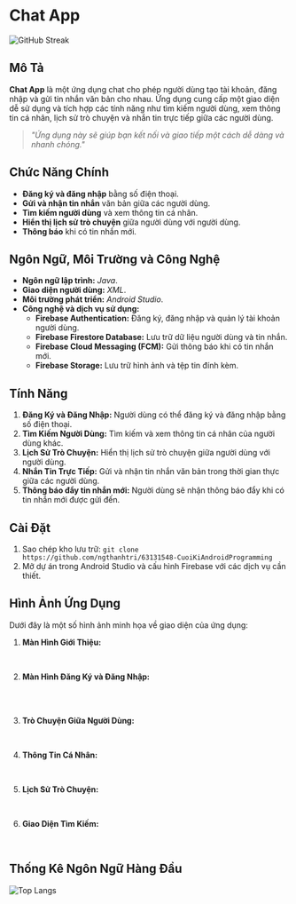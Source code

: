 # Chat App

![GitHub Streak](https://github-readme-streak-stats.herokuapp.com/?user=ngthanhtri)


## Mô Tả
**Chat App** là một ứng dụng chat cho phép người dùng tạo tài khoản, đăng nhập và gửi tin nhắn văn bản cho nhau. Ứng dụng cung cấp một giao diện dễ sử dụng và tích hợp các tính năng như tìm kiếm người dùng, xem thông tin cá nhân, lịch sử trò chuyện và nhắn tin trực tiếp giữa các người dùng.

> *"Ứng dụng này sẽ giúp bạn kết nối và giao tiếp một cách dễ dàng và nhanh chóng."*

## Chức Năng Chính
- **Đăng ký và đăng nhập** bằng số điện thoại.
- **Gửi và nhận tin nhắn** văn bản giữa các người dùng.
- **Tìm kiếm người dùng** và xem thông tin cá nhân.
- **Hiển thị lịch sử trò chuyện** giữa người dùng với người dùng.
- **Thông báo** khi có tin nhắn mới.

## Ngôn Ngữ, Môi Trường và Công Nghệ
- **Ngôn ngữ lập trình:** *Java*.
- **Giao diện người dùng:** *XML*.
- **Môi trường phát triển:** *Android Studio*.
- **Công nghệ và dịch vụ sử dụng:**
  - **Firebase Authentication:** Đăng ký, đăng nhập và quản lý tài khoản người dùng.
  - **Firebase Firestore Database:** Lưu trữ dữ liệu người dùng và tin nhắn.
  - **Firebase Cloud Messaging (FCM):** Gửi thông báo khi có tin nhắn mới.
  - **Firebase Storage:** Lưu trữ hình ảnh và tệp tin đính kèm.

## Tính Năng
1. **Đăng Ký và Đăng Nhập:** Người dùng có thể đăng ký và đăng nhập bằng số điện thoại.
2. **Tìm Kiếm Người Dùng:** Tìm kiếm và xem thông tin cá nhân của người dùng khác.
3. **Lịch Sử Trò Chuyện:** Hiển thị lịch sử trò chuyện giữa người dùng với người dùng.
4. **Nhắn Tin Trực Tiếp:** Gửi và nhận tin nhắn văn bản trong thời gian thực giữa các người dùng.
5. **Thông báo đẩy tin nhắn mới:** Người dùng sẽ nhận thông báo đẩy khi có tin nhắn mới được gửi đến.

## Cài Đặt
1. Sao chép kho lưu trữ: `git clone https://github.com/ngthanhtri/63131548-CuoiKiAndroidProgramming`
2. Mở dự án trong Android Studio và cấu hình Firebase với các dịch vụ cần thiết.

## Hình Ảnh Ứng Dụng

Dưới đây là một số hình ảnh minh họa về giao diện của ứng dụng:

1. **Màn Hình Giới Thiệu:**
   
   <div class="fade-in">
     <img src="https://i.imgur.com/4MJ9VET.png" alt="Màn Hình Giới Thiệu">
   </div>

2. **Màn Hình Đăng Ký và Đăng Nhập:**
  
   <div class="fade-in">
     <img src="https://i.imgur.com/UKHACFT.png" alt="Màn Hình Nhập Số Điện Thoại">
     <img src="https://i.imgur.com/HW3623r.png" alt="Màn Hình Nhập Mã OTP">
     <img src="https://i.imgur.com/TmlLFuv.png" alt="Màn Hình Nhập Tên Người Dùng">
   </div>

3. **Trò Chuyện Giữa Người Dùng:**
   
   <div class="fade-in">
     <img src="https://i.imgur.com/2SqBzBM.png" alt="Trò Chuyện Giữa Người Dùng">
   </div>

4. **Thông Tin Cá Nhân:**
   
   <div class="fade-in">
     <img src="https://i.imgur.com/4CahtxX.png" alt="Thông Tin Cá Nhân">
   </div>

5. **Lịch Sử Trò Chuyện:**
   
   <div class="fade-in">
     <img src="https://i.imgur.com/fzuojRY.png" alt="Lịch Sử Trò Chuyện">
   </div>

6. **Giao Diện Tìm Kiếm:**
   
   <div class="fade-in">
     <img src="https://i.imgur.com/eouNvPF.png" alt="Giao Diện Tìm Kiếm">
   </div>

## Thống Kê Ngôn Ngữ Hàng Đầu

![Top Langs](https://github-readme-stats.vercel.app/api/top-langs/?username=ngthanhtri&layout=compact)

<style>
.fade-in {
  animation: fadeIn 2s ease-in-out;
}

@keyframes fadeIn {
  from { opacity: 0; }
  to { opacity: 1; }
}

.quote {
  font-style: italic;
  color: #555;
  margin: 20px 0;
  padding: 10px;
  border-left: 5px solid #ccc;
  background-color: #f9f9f9;
}
</style>
